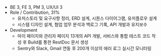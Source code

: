 - BE 3, FE 3, PM 3, UX/UI 3
- Role / Contribution, 31%
  - 유저스토리 및 요구사항 정리, ERD 설계, 시퀀스 다이어그램, 유저플로우 설계
  - 시스템 디자인 설계, 협업 업무 분석과 백로그 기록, API 개발과 유지보수
- Development
  - 마이 페이지와 관리자 페이지 13개의 API 개발, 서비스와 통합 테스트 코드 작성 후 Build를 통한 RestDoc 문서 생성
  - Sentry와 Slack, Gmail 연동 후 200개 이상의 에러 로그 실시간 모니터링